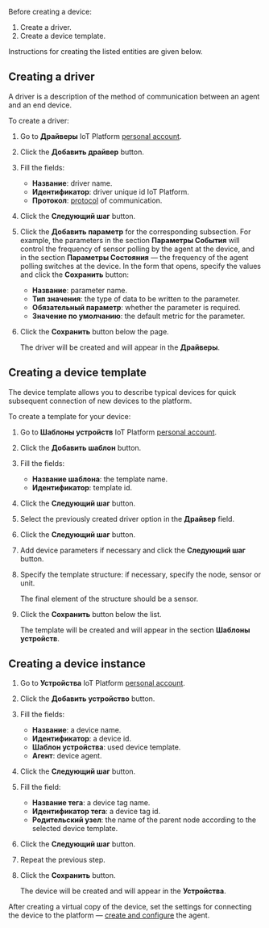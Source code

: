 Before creating a device:

1. Create a driver.
1. Create a device template.

Instructions for creating the listed entities are given below.

## Creating a driver

A driver is a description of the method of communication between an agent and an end device.

To create a driver:

1. Go to **Драйверы** IoT Platform [personal account](https://iot.mcs.mail.ru/).
1. Click the **Добавить драйвер** button.
1. Fill the fields:

   - **Название**: driver name.
   - **Идентификатор**: driver unique id IoT Platform.
   - **Протокол**: [protocol](../connection/) of communication.

1. Click the **Следующий шаг** button.
1. Click the **Добавить параметр** for the corresponding subsection. For example, the parameters in the section **Параметры События** will control the frequency of sensor polling by the agent at the device, and in the section **Параметры Состояния** — the frequency of the agent polling switches at the device. In the form that opens, specify the values and click the **Сохранить** button:

   - **Название**: parameter name.
   - **Тип значения**: the type of data to be written to the parameter.
   - **Обязательный параметр**: whether the parameter is required.
   - **Значение по умолчанию**: the default metric for the parameter.

1. Click the **Сохранить** button below the page.

   The driver will be created and will appear in the **Драйверы**.

## Creating a device template

The device template allows you to describe typical devices for quick subsequent connection of new devices to the platform.

To create a template for your device:

1. Go to **Шаблоны устройств** IoT Platform [personal account](https://iot.mcs.mail.ru/).
1. Click the **Добавить шаблон** button.
1. Fill the fields:

   - **Название шаблона**: the template name.
   - **Идентификатор**: template id.

1. Click the **Следующий шаг** button.
1. Select the previously created driver option in the **Драйвер** field.
1. Click the **Следующий шаг** button.
1. Add device parameters if necessary and click the **Следующий шаг** button.
1. Specify the template structure: if necessary, specify the node, sensor or unit.

   <warn>

   The final element of the structure should be a sensor.

   </warn>

1. Click the **Сохранить** button below the list.

   The template will be created and will appear in the section **Шаблоны устройств**.

## Creating a device instance

1. Go to **Устройства** IoT Platform [personal account](https://iot.mcs.mail.ru/).
1. Click the **Добавить устройство** button.
1. Fill the fields:

   - **Название**: a device name.
   - **Идентификатор**: a device id.
   - **Шаблон устройства**: used device template.
   - **Агент**: device agent.

1. Click the **Следующий шаг** button.
1. Fill the field:

   - **Название тега**: a device tag name.
   - **Идентификатор тега**: a device tag id.
   - **Родительский узел**: the name of the parent node according to the selected device template.

1. Click the **Следующий шаг** button.
1. Repeat the previous step.
1. Click the **Сохранить** button.

   The device will be created and will appear in the **Устройства**.

After creating a virtual copy of the device, set the settings for connecting the device to the platform — [create and configure](../../agents/create-agent/) the agent.
